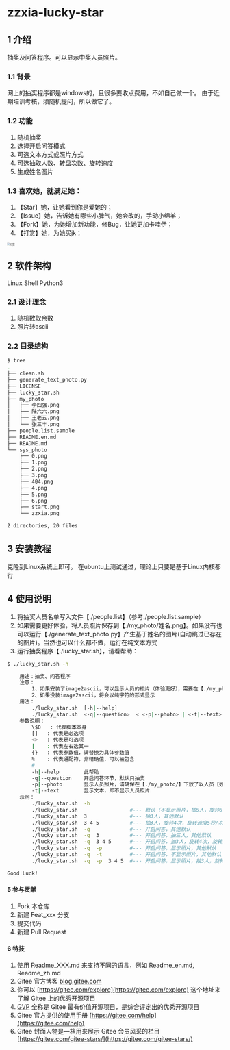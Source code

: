 # zzxia-lucky-star

## 1 介绍
抽奖及问答程序。可以显示中奖人员照片。

### 1.1 背景
网上的抽奖程序都是windows的，且很多要收点费用，不如自己做一个。
由于近期培训考核，须随机提问，所以做它了。

### 1.2 功能
1. 随机抽奖
1. 选择开启问答模式
1. 可选文本方式或照片方式
1. 可选抽取人数、转盘次数、旋转速度
1. 生成姓名图片

### 1.3 喜欢她，就满足她：

1. 【Star】她，让她看到你是爱她的；
1. 【Issue】她，告诉她有哪些小脾气，她会改的，手动小绵羊；
1. 【Fork】她，为她增加新功能，修Bug，让她更加卡哇伊；
1. 【打赏】她，为她买jk；
<img src="https://gitee.com/zhf_sy/pic-bed/raw/master/dao.png" alt="打赏" style="zoom:40%;" />


## 2 软件架构
Linux Shell
Python3

### 2.1 设计理念
1. 随机数取余数
1. 照片转ascii

### 2.2 目录结构
```bash
$ tree
.
├── clean.sh
├── generate_text_photo.py
├── LICENSE
├── lucky_star.sh
├── my_photo
│   ├── 李四强.png
│   ├── 陆六六.png
│   ├── 王老五.png
│   └── 张三丰.png
├── people.list.sample
├── README.en.md
├── README.md
└── sys_photo
    ├── 0.png
    ├── 1.png
    ├── 2.png
    ├── 3.png
    ├── 404.png
    ├── 4.png
    ├── 5.png
    ├── 6.png
    ├── start.png
    └── zzxia.png

2 directories, 20 files
```


## 3 安装教程

克隆到Linux系统上即可。
在ubuntu上测试通过，理论上只要是基于Linux内核都行


## 4 使用说明

1. 将抽奖人员名单写入文件【./people.list】（参考./people.list.sample）
2. 如果需要更好体验，将人员照片保存到【./my_photo/姓名.png】。如果没有也可以运行【./generate_text_photo.py】产生基于姓名的图片(自动跳过已存在的图片)。当然也可以什么都不做，运行在纯文本方式
3. 运行抽奖程序【./lucky_star.sh】，请看帮助：

```bash
$ ./lucky_star.sh -h

    用途：抽奖、问答程序
    注意：
        1、如果安装了image2ascii，可以显示人员的相片（体验更好），需要在【./my_photo/】下放以人员【姓名.png】或【姓名.jpg】的照片
        2、如果没装image2ascii，将会以纯字符的形式显示
    用法：
        ./lucky_star.sh  [-h|--help]
        ./lucky_star.sh  <-q|--question>  < <-p|--photo> | <-t|--text> >  <{抽几次}>  <{旋转几次}>  <{旋转速度}>      #--- 默认：抽6次，旋转6次，旋转速度1秒/次
    参数说明：
        \$0   : 代表脚本本身
        []   : 代表是必选项
        <>   : 代表是可选项
        |    : 代表左右选其一
        {}   : 代表参数值，请替换为具体参数值
        %    : 代表通配符，非精确值，可以被包含
        #
        -h|--help        此帮助
        -q|--question    开启问答环节，默认只抽奖
        -p|--photo       显示人员照片，请确保在【./my_photo/】下放了以人员【姓名.png】或【姓名.jpg】的照片
        -t|--text        显示文本，即不显示人员照片
    示例：
        ./lucky_star.sh  -h
        ./lucky_star.sh                 #--- 默认（不显示照片，抽6人，旋转6次，旋转速度1秒/次）
        ./lucky_star.sh  3              #--- 抽3人，其他默认
        ./lucky_star.sh  3 4 5          #--- 抽3人，旋转4次，旋转速度5秒/次
        ./lucky_star.sh  -q             #--- 开启问答，其他默认
        ./lucky_star.sh  -q  3          #--- 开启问答，抽三人，其他默认
        ./lucky_star.sh  -q  3 4 5      #--- 开启问答，抽3人，旋转4次，旋转速度5秒/次
        ./lucky_star.sh  -q  -p         #--- 开启问答，显示照片，其他默认
        ./lucky_star.sh  -q  -t         #--- 开启问答，不显示照片，其他默认
        ./lucky_star.sh  -q  -p  3 4 5  #--- 开启问答，显示照片，抽3人，旋转4次，旋转速度5秒/次

Good Luck!
```


#### 5 参与贡献

1.  Fork 本仓库
2.  新建 Feat_xxx 分支
3.  提交代码
4.  新建 Pull Request


#### 6 特技

1.  使用 Readme\_XXX.md 来支持不同的语言，例如 Readme\_en.md, Readme\_zh.md
2.  Gitee 官方博客 [blog.gitee.com](https://blog.gitee.com)
3.  你可以 [https://gitee.com/explore](https://gitee.com/explore) 这个地址来了解 Gitee 上的优秀开源项目
4.  [GVP](https://gitee.com/gvp) 全称是 Gitee 最有价值开源项目，是综合评定出的优秀开源项目
5.  Gitee 官方提供的使用手册 [https://gitee.com/help](https://gitee.com/help)
6.  Gitee 封面人物是一档用来展示 Gitee 会员风采的栏目 [https://gitee.com/gitee-stars/](https://gitee.com/gitee-stars/)
